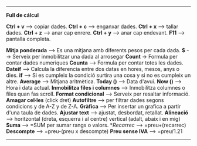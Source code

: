 ------------------------------------------------------------------------------------------------------------------------------------------ 

__**Full de cálcul**__

**Ctrl + v** --> copiar dades.
**Ctrl + c** --> enganxar dades.
**Ctrl + x** --> tallar dades.
**Ctrl + z** --> anar cap enrere.
**Ctrl + y** --> anar cap endevant.
**F11** --> pantalla completa.

**Mitja ponderada** --> Es una mitjana amb diferents pesos per cada dada.
**$** --> Serveix per inmobilitzar una dada al arrosegar
**Count** -> Formula per contar dades numeriques
**Counta** --> Formula per contar totes les dades.
**Dateif** --> Calcula la diferencia entre dos datas en hores, mesos, anys o dies.
**if** --> Si es cumpleix la condició surtira una cosa y si no es cumpleix un altre.
**Average** --> Mitjana aritmètica.
**Today ()** --> Data d'avui.
**Now ()** --> Hora i data actual.
**Inmobilitza files i columnes** --> Inmobilitza columnes o files quan fas scroll.
**Format condicional** --> Serveix per resaltar informació.
**Amagar cel·les** (click dret)
**Autofiltre** --> per filtrar dades segons condicions y de A-Z y de Z-A.
**Gràfica** --> Per insertar un grafica a partir d'una taula de dades.
**Ajustar text** --> ajustat, desbordat, retallat.
**Alineació** --> horitzontal (dreta, esquerra i al centre) vertical (adalt, abaix i en mig)
**Suma** --> =SUM per sumar rangs o valors.
**Recarrec* --> =preu+(recarrec)
**Descompte** --> =preu-(preu x descompte)
**Preu sense IVA** --> =preu/1.21

------------------------------------------------------------------------------------------------------------------------------------------ 
